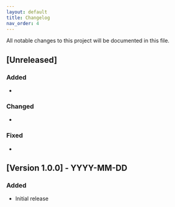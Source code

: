 ```yaml
---
layout: default
title: Changelog
nav_order: 4
---
```


All notable changes to this project will be documented in this file.

## [Unreleased]

### Added
- 

### Changed
- 

### Fixed
- 

## [Version 1.0.0] - YYYY-MM-DD
### Added
- Initial release
